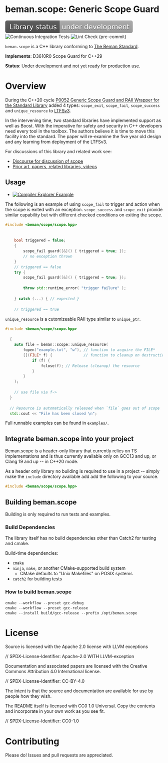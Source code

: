 <!--
SPDX-License-Identifier: CC0-1.0
-->

# beman.scope: Generic Scope Guard

![Library Status](https://raw.githubusercontent.com/bemanproject/beman/refs/heads/main/images/badges/beman_badge-beman_library_under_development.svg)
![Continuous Integration Tests](https://github.com/bemanproject/scope/actions/workflows/ci_tests.yml/badge.svg)
![Lint Check (pre-commit)](https://github.com/bemanproject/scope/actions/workflows/pre-commit.yml/badge.svg)

`beman.scope` is a C++ library conforming to [The Beman Standard](https://github.com/bemanproject/beman/blob/main/docs/BEMAN_STANDARD.md).

**Implements**: D3610R0 Scope Guard for C++29

**Status**: [Under development and not yet ready for production use.](https://github.com/bemanproject/beman/blob/main/docs/BEMAN_LIBRARY_MATURITY_MODEL.md#under-development-and-not-yet-ready-for-production-use)

# Overview

During the C++20 cycle [P0052 Generic Scope Guard and RAII Wrapper for the Standard Library](https://wg21.link/P0052)
added 4 types: `scope_exit`, `scope_fail`, `scope_success`
and `unique_resource` to [LTFSv3](https://www.open-std.org/jtc1/sc22/wg21/docs/papers/2022/n4908#scopeguard).

In the intervening time, two standard libraries have implemented support as well as Boost.
With the imperative for safety and security in C++ developers need every tool in the toolbox.
The authors believe it is time to move this facility into the standard.
The paper will re-examine the five year old design and any learning from deployment of the LTFSv3.

For discussions of this library and related work see:

- [Discourse for discussion of scope](https://discourse.bemanproject.org/t/scope-library/315)
- [Prior art, papers, related libraries, videos](https://github.com/bemanproject/scope/blob/main/resources.md)

## Usage

- [![Compiler Explorer Example](https://img.shields.io/badge/Try%20it%20on%20Compiler%20Explorer-grey?logo=compilerexplorer&logoColor=67c52a)](https://godbolt.org/z/qMvrsPexd)

The following is an example of using `scope_fail` to trigger and action when the scope
is exited with an exception.  `scope_success` and `scope_exit` provide similar capability
but with different checked conditions on exiting the scope.

```c++
#include <beman/scope/scope.hpp>


    bool triggered = false;
    {
        scope_fail guard([&]() { triggered = true; });
        // no exception thrown
    }
    // triggered == false
    try {
        scope_fail guard([&]() { triggered = true; });

        throw std::runtime_error( "trigger failure" );

    } catch (...) { // expected }

    // triggered == true
```

`unique_resource` is a cutomizeable RAII type similar to `unique_ptr`.

```c++
#include <beman/scope/scope.hpp>

  {
    auto file = beman::scope::unique_resource(
        fopen("example.txt", "w"), // function to acquire the FILE*
        [](FILE* f) {              // function to cleanup on destruction
            if (f) {
                fclose(f); // Release (cleanup) the resource
            }
        }
    );

    // use file via f->
  }

  // Resource is automatically released when `file` goes out of scope
  std::cout << "File has been closed \n";
```

Full runnable examples can be found in `examples/`.

## Integrate beman.scope into your project

Beman.scope is a header-only library that currently relies on TS implementations
and is thus currently available only on GCC13 and up, or Clang 19 and up -- in C++20 mode.

As a header only library no building is required to use in a project -- simply make
the `include` directory available add add the following to your source.

```cpp
#include <beman/scope/scope.hpp>
```

## Building beman.scope

Building is only required to run tests and examples.

### Build Dependencies

The library itself has no build dependencies other than Catch2 for testing
and cmake.

Build-time dependencies:

- `cmake`
- `ninja`, `make`, or another CMake-supported build system
  - CMake defaults to "Unix Makefiles" on POSIX systems
- `catch2` for building tests

### How to build beman.scope

```shell
cmake --workflow --preset gcc-debug
cmake --workflow --preset gcc-release
cmake --install build/gcc-release --prefix /opt/beman.scope
```

# License

Source is licensed with the Apache 2.0 license with LLVM exceptions

// SPDX-License-Identifier: Apache-2.0 WITH LLVM-exception

Documentation and associated papers are licensed with the Creative Commons Attribution 4.0 International license.

// SPDX-License-Identifier: CC-BY-4.0

The intent is that the source and documentation are available for use by people how they wish.

The README itself is licensed with CC0 1.0 Universal. Copy the contents and incorporate in your own work as you see fit.

// SPDX-License-Identifier: CC0-1.0

# Contributing

Please do! Issues and pull requests are appreciated.

